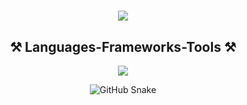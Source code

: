 <h1 align="center">
    <img src="https://readme-typing-svg.herokuapp.com/?font=Righteous&size=35&center=true&vCenter=true&width=500&height=70&duration=4000&lines=Hi+There!+👋;+I'm+Karolina!;+Welcome+on+my+profile!" />
</h1>
<h2 align="center">⚒️ Languages-Frameworks-Tools ⚒️</h2>
<div align="center">
  <a href="https://go-skill-icons.vercel.app/">
    <img
      src="https://go-skill-icons.vercel.app/api/icons?i=aws,azure,python,snowflake,mysql,mongodb,sqlite,postgresql,apache,kafka,databricks,dbtlabs,spark,jupyter,airflow,docker,iceberg,redshift,glue,django,flask,seaborn,pytorch,matlab,matplotlib,plotly,java,excel,git,github,html,css,markdown,&perline=10"
    />
  </a>
<br/>

![GitHub Snake](https://raw.githubusercontent.com/KWas866/KWas866/main/snake.svg)


